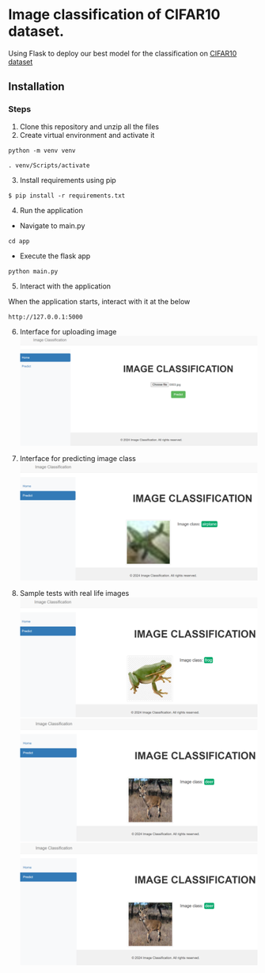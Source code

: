 # Image classification of CIFAR10 dataset.

Using Flask to deploy our best model for the classification on [CIFAR10 dataset](https://www.tensorflow.org/api_docs/python/tf/keras/datasets/cifar10/load_data) 


## Installation
### Steps
1. Clone this repository and unzip all the files
2. Create virtual environment and activate it

```
python -m venv venv
```
```
. venv/Scripts/activate
```

3. Install requirements using pip

```
$ pip install -r requirements.txt
```
4. Run the application
- Navigate to main.py
```
cd app
```
- Execute the flask app
```
python main.py
```
5. Interact with the application

When the application starts, interact with it at the below

```
http://127.0.0.1:5000
```
6. Interface for uploading image
![Uploading image](outputs/test.png)

6. Interface for predicting image class
![Image class](outputs/test2.png)

7. Sample tests with real life images
![Frog](outputs/test3.png)
![Deer](outputs/test4.png)
![Airplane](outputs/test4.png)